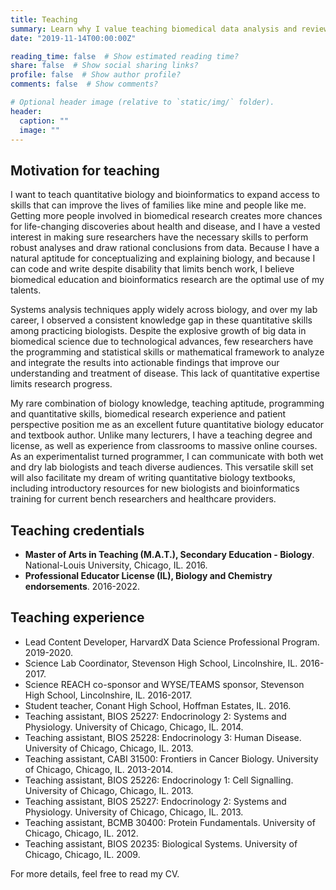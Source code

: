 ```yaml
---
title: Teaching
summary: Learn why I value teaching biomedical data analysis and review my teaching credentials and experience.
date: "2019-11-14T00:00:00Z"

reading_time: false  # Show estimated reading time?
share: false  # Show social sharing links?
profile: false  # Show author profile?
comments: false  # Show comments?

# Optional header image (relative to `static/img/` folder).
header:
  caption: ""
  image: ""
---
```


## Motivation for teaching

I want to teach quantitative biology and bioinformatics to expand access to skills that can improve the lives of families like mine and people like me. Getting more people involved in biomedical research creates more chances for life-changing discoveries about health and disease, and I have a vested interest in making sure researchers have the necessary skills to perform robust analyses and draw rational conclusions from data. Because I have a natural aptitude for conceptualizing and explaining biology, and because I can code and write despite disability that limits bench work, I believe biomedical education and bioinformatics research are the optimal use of my talents.

Systems analysis techniques apply widely across biology, and over my lab career, I observed a consistent knowledge gap in these quantitative skills among practicing biologists. Despite the explosive growth of big data in biomedical science due to technological advances, few researchers have the programming and statistical skills or mathematical framework to analyze and integrate the results into actionable findings that improve our understanding and treatment of disease. This lack of quantitative expertise limits research progress. 

My rare combination of biology knowledge, teaching aptitude, programming and quantitative skills, biomedical research experience and patient perspective position me as an excellent future quantitative biology educator and textbook author. Unlike many lecturers, I have a teaching degree and license, as well as experience from classrooms to massive online courses. As an experimentalist turned programmer, I can communicate with both wet and dry lab biologists and teach diverse audiences. This versatile skill set will also facilitate my dream of writing quantitative biology textbooks, including introductory resources for new biologists and bioinformatics training for current bench researchers and healthcare providers. 


## Teaching credentials

- **Master of Arts in Teaching (M.A.T.), Secondary Education - Biology**. National-Louis University, Chicago, IL. 2016.
- **Professional Educator License (IL), Biology and Chemistry endorsements**. 2016-2022.

## Teaching experience

- Lead Content Developer, HarvardX Data Science Professional Program. 2019-2020.
- Science Lab Coordinator, Stevenson High School, Lincolnshire, IL. 2016-2017.
- Science REACH co-sponsor and WYSE/TEAMS sponsor, Stevenson High School, Lincolnshire, IL. 2016-2017.
- Student teacher, Conant High School, Hoffman Estates, IL. 2016.
- Teaching assistant, BIOS 25227: Endocrinology 2: Systems and Physiology. University of Chicago, Chicago, IL. 2014.
- Teaching assistant, BIOS 25228: Endocrinology 3: Human Disease. University of Chicago, Chicago, IL. 2013.
- Teaching assistant, CABI 31500: Frontiers in Cancer Biology. University of Chicago, Chicago, IL. 2013-2014.
- Teaching assistant, BIOS 25226: Endocrinology 1: Cell Signalling. University of Chicago, Chicago, IL. 2013.
- Teaching assistant, BIOS 25227: Endocrinology 2: Systems and Physiology. University of Chicago, Chicago, IL. 2013.
- Teaching assistant, BCMB 30400: Protein Fundamentals. University of Chicago, Chicago, IL. 2012.
- Teaching assistant, BIOS 20235: Biological Systems. University of Chicago, Chicago, IL. 2009.

For more details, feel free to read my CV.